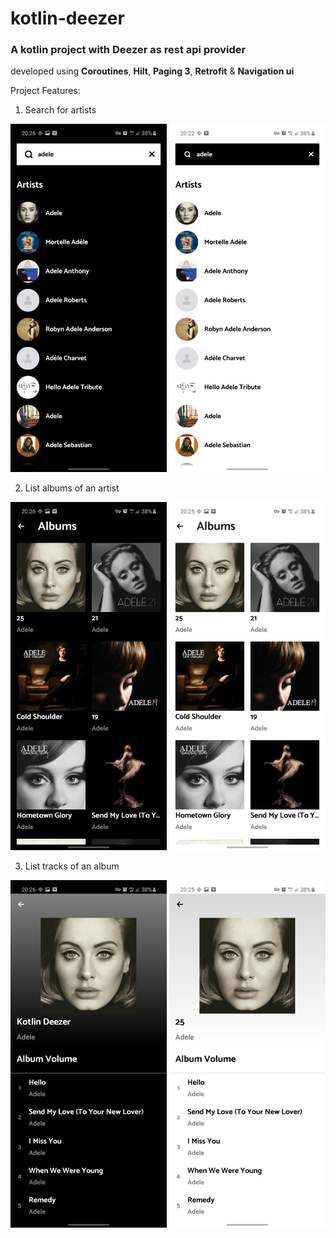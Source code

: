 # kotlin-deezer
<h3>A kotlin project with Deezer as rest api provider</h3>

developed using <strong>Coroutines</strong>, <strong>Hilt</strong>, <strong>Paging 3</strong>, <strong>Retrofit</strong> & <strong>Navigation ui</strong>


Project Features:

1. Search for artists

<img src="screenshots/search_dark.jpg" width="250" /> <img src="screenshots/search_light.jpg" width="250" />

2. List albums of an artist

<img src="screenshots/albums_dark.jpg" width="250" /> <img src="screenshots/albums_light.jpg" width="250" />

3. List tracks of an album

<img src="screenshots/tracks_dark.jpg" width="250" /> <img src="screenshots/tracks_light.jpg" width="250" />
